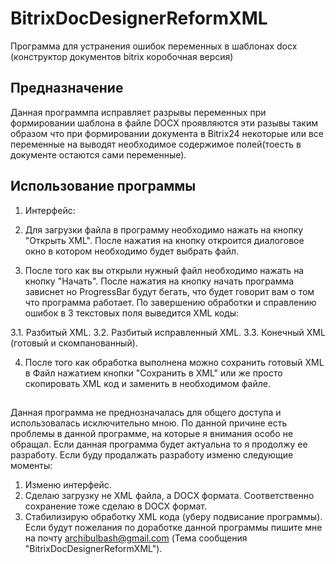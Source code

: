 # BitrixDocDesignerReformXML
Программа для устранения ошибок переменных в шаблонах docx (конструктор документов bitrix коробочная версия)

## Предназначение 
Данная программпа исправляет разрывы переменных при формировании шаблона в файле DOCX
проявляются эти разывы таким образом что при формировании документа в Bitrix24 некоторые или все переменные на выводят необходимое содержимое полей(тоесть в документе остаются сами переменные).

## Использование программы

1. Интерфейс:

2. Для загрузки файла в программу необходимо нажать на кнопку "Открыть XML". После нажатия на кнопку откроится диалоговое окно в котором необходимо будет выбрать файл.

3. После того как вы открыли нужный файл необходимо нажать на кнопку "Начать". После нажатия на кнопку начать программа зависнет но ProgressBar будут бегать, что будет говорит вам о том что программа работает. По завершению обработки и справлению ошибок в 3 текстовых поля выведится XML коды:

3.1. Разбитый XML.
3.2. Разбитый исправленный XML.
3.3. Конечный XML (готовый и скомпанованный).

4. После того как обработка выполнена можно сохранить готовый XML в Файл нажатием кнопки "Сохранить в XML" или же просто скопировать XML код и заменить в необходимом файле.



##
Данная программа не преднозначалась для общего доступа и использовалась исключительно мною. По данной причине есть проблемы в данной программе, на которые я внимания особо не обращал.
Если данная программа будет актуальна то я продолжу ее разработу.
Если буду продалжать разработу изменю следующие моменты:
1. Изменю интерфейс.
2. Сделаю загрузку не XML файла, а DOCX формата. Соответственно сохранение тоже сделаю в DOCX формат.
3. Стабилизирую обработку XML кода (уберу подвисание программы).
Если будут пожелания по доработке данной программы пишите мне на почту archibulbash@gmail.com (Тема сообщения "BitrixDocDesignerReformXML").
